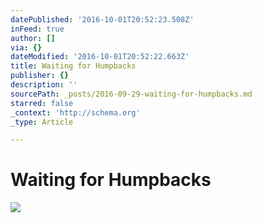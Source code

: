 ```yaml
---
datePublished: '2016-10-01T20:52:23.508Z'
inFeed: true
author: []
via: {}
dateModified: '2016-10-01T20:52:22.663Z'
title: Waiting for Humpbacks
publisher: {}
description: ''
sourcePath: _posts/2016-09-29-waiting-for-humpbacks.md
starred: false
_context: 'http://schema.org'
_type: Article

---
```

# Waiting for Humpbacks
![](https://the-grid-user-content.s3-us-west-2.amazonaws.com/6d5e6bfc-a41c-407b-b750-3ba3d1989539.jpg)